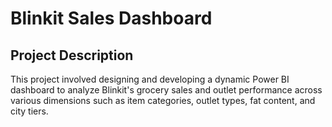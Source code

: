 # Blinkit Sales Dashboard
## Project Description
This project involved designing and developing a dynamic Power BI dashboard to analyze Blinkit's grocery sales and outlet performance across various dimensions such as item categories, outlet types, fat content, and city tiers.

